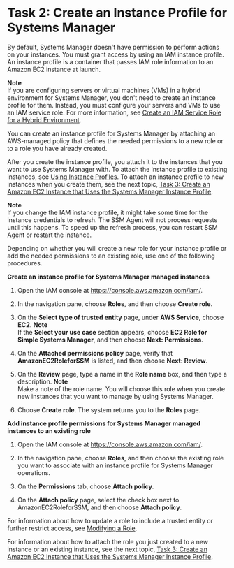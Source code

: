 # Task 2: Create an Instance Profile for Systems Manager<a name="sysman-configuring-access-role"></a>

By default, Systems Manager doesn't have permission to perform actions on your instances\. You must grant access by using an IAM instance profile\. An instance profile is a container that passes IAM role information to an Amazon EC2 instance at launch\. 

**Note**  
If you are configuring servers or virtual machines \(VMs\) in a hybrid environment for Systems Manager, you don't need to create an instance profile for them\. Instead, you must configure your servers and VMs to use an IAM service role\. For more information, see [Create an IAM Service Role for a Hybrid Environment](sysman-service-role.md)\.

You can create an instance profile for Systems Manager by attaching an AWS\-managed policy that defines the needed permissions to a new role or to a role you have already created\.

After you create the instance profile, you attach it to the instances that you want to use Systems Manager with\. To attach the instance profile to existing instances, see [Using Instance Profiles](http://docs.aws.amazon.com/IAM/latest/UserGuide/id_roles_use_switch-role-ec2_instance-profiles.html)\. To attach an instance profile to new instances when you create them, see the next topic, [Task 3: Create an Amazon EC2 Instance that Uses the Systems Manager Instance Profile](sysman-create-instance-with-role.md)\.

**Note**  
If you change the IAM instance profile, it might take some time for the instance credentials to refresh\. The SSM Agent will not process requests until this happens\. To speed up the refresh process, you can restart SSM Agent or restart the instance\. 

Depending on whether you will create a new role for your instance profile or add the needed permissions to an existing role, use one of the following procedures\.<a name="setup-instance-profile-managed-policy"></a>

**Create an instance profile for Systems Manager managed instances**

1. Open the IAM console at [https://console\.aws\.amazon\.com/iam/](https://console.aws.amazon.com/iam/)\.

1. In the navigation pane, choose **Roles**, and then choose **Create role**\.

1. On the **Select type of trusted entity** page, under **AWS Service**, choose **EC2**\.
**Note**  
If the **Select your use case** section appears, choose **EC2 Role for Simple Systems Manager**, and then choose **Next: Permissions**\.

1. On the **Attached permissions policy** page, verify that **AmazonEC2RoleforSSM** is listed, and then choose **Next: Review**\. 

1. On the **Review** page, type a name in the **Role name** box, and then type a description\.
**Note**  
Make a note of the role name\. You will choose this role when you create new instances that you want to manage by using Systems Manager\.

1. Choose **Create role**\. The system returns you to the **Roles** page\.<a name="setup-instance-profile-custom-policy"></a>

**Add instance profile permissions for Systems Manager managed instances to an existing role**

1. Open the IAM console at [https://console\.aws\.amazon\.com/iam/](https://console.aws.amazon.com/iam/)\.

1. In the navigation pane, choose **Roles**, and then choose the existing role you want to associate with an instance profile for Systems Manager operations\.

1. On the **Permissions** tab, choose **Attach policy**\.

1. On the **Attach policy** page, select the check box next to AmazonEC2RoleforSSM, and then choose **Attach policy**\.

For information about how to update a role to include a trusted entity or further restrict access, see [Modifying a Role](http://docs.aws.amazon.com/IAM/latest/UserGuide/id_roles_manage_modify.html)\. 

For information about how to attach the role you just created to a new instance or an existing instance, see the next topic, [Task 3: Create an Amazon EC2 Instance that Uses the Systems Manager Instance Profile](sysman-create-instance-with-role.md)\.